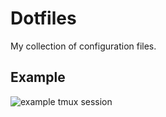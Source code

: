 # Dotfiles

My collection of configuration files.

## Example

![example tmux session](https://i.imgur.com/fZUGyVM.png)

